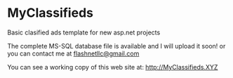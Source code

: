 # MyClassifieds

Basic clasified ads template for new asp.net projects

The complete MS-SQL database file is available and I will upload it soon!
or you can contact me at flashnetllc@gmail.com

You can see a working copy of this web site at: http://MyClassifieds.XYZ
